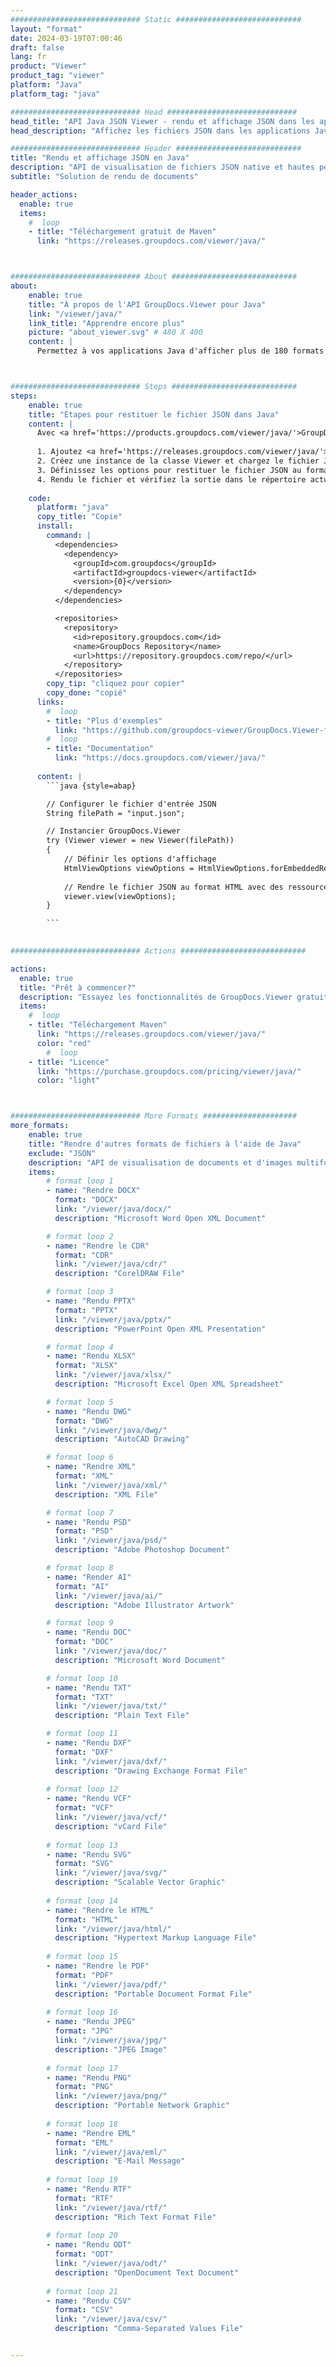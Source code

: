 ```yaml
---
############################# Static ############################
layout: "format"
date: 2024-03-19T07:00:46
draft: false
lang: fr
product: "Viewer"
product_tag: "viewer"
platform: "Java"
platform_tag: "java"

############################# Head #############################
head_title: "API Java JSON Viewer - rendu et affichage JSON dans les applications Java"
head_description: "Affichez les fichiers JSON dans les applications Java, J2EE, J2SE. Prend en charge l'affichage de plus de 180 formats de documents et de fichiers image en mode HTML, PDF ou image avec des fonctionnalités avancées pour gérer les options d'affichage des documents."

############################# Header ############################
title: "Rendu et affichage JSON en Java" 
description: "API de visualisation de fichiers JSON native et hautes performances pour les applications basées sur Java, J2EE et J2SE, prenant en charge un large éventail de fonctionnalités supplémentaires pour personnaliser l'apparence du format du document de sortie." 
subtitle: "Solution de rendu de documents" 

header_actions:
  enable: true
  items:
    #  loop
    - title: "Téléchargement gratuit de Maven"
      link: "https://releases.groupdocs.com/viewer/java/"



############################# About ############################
about:
    enable: true
    title: "À propos de l'API GroupDocs.Viewer pour Java"
    link: "/viewer/java/"
    link_title: "Apprendre encore plus"
    picture: "about_viewer.svg" # 480 X 400
    content: |
      Permettez à vos applications Java d'afficher plus de 180 formats de fichiers en modes HTML, PDF ou image à l'aide des API GroupDocs.Viewer pour Java sans aucun logiciel supplémentaire installé ; tels que Microsoft Office, Apache Open Office, Adobe Acrobat Reader, etc. Les développeurs peuvent facilement visualiser toutes les images et types de documents populaires, notamment Microsoft Office, OpenDocument, HTML, PDF, Archive, Diagrams, Photoshop, AutoCAD et les formats de langage de programmation dans les applications Java avec rendu rapide et de la plus haute qualité.



############################# Steps ############################
steps:
    enable: true
    title: "Étapes pour restituer le fichier JSON dans Java" 
    content: |
      Avec <a href='https://products.groupdocs.com/viewer/java/'>GroupDocs.Viewer</a>, vous pouvez restituer JSON au format HTML, JPEG, PNG ou PDF en quelques étapes.
      
      1. Ajoutez <a href='https://releases.groupdocs.com/viewer/java/'>GroupDocs.Viewer for Java</a> comme dépendance à votre projet. 
      2. Créez une instance de la classe Viewer et chargez le fichier JSON avec le chemin complet.  
      3. Définissez les options pour restituer le fichier JSON au format HTML, PNG, JPEG ou PDF. 
      4. Rendu le fichier et vérifiez la sortie dans le répertoire actuel. 
   
    code:
      platform: "java"
      copy_title: "Copie"
      install:
        command: |
          <dependencies>
            <dependency>
              <groupId>com.groupdocs</groupId>
              <artifactId>groupdocs-viewer</artifactId>
              <version>{0}</version>
            </dependency>
          </dependencies>

          <repositories>
            <repository>
              <id>repository.groupdocs.com</id>
              <name>GroupDocs Repository</name>
              <url>https://repository.groupdocs.com/repo/</url>
            </repository>
          </repositories>
        copy_tip: "cliquez pour copier"
        copy_done: "copié"
      links:
        #  loop
        - title: "Plus d'exemples"
          link: "https://github.com/groupdocs-viewer/GroupDocs.Viewer-for-Java"
        #  loop
        - title: "Documentation"
          link: "https://docs.groupdocs.com/viewer/java/"
          
      content: |
        ```java {style=abap}

        // Configurer le fichier d'entrée JSON
        String filePath = "input.json";

        // Instancier GroupDocs.Viewer
        try (Viewer viewer = new Viewer(filePath))
        {
            // Définir les options d'affichage
            HtmlViewOptions viewOptions = HtmlViewOptions.forEmbeddedResources();
                
            // Rendre le fichier JSON au format HTML avec des ressources intégrées
            viewer.view(viewOptions);
        }

        ```
            

############################# Actions ############################

actions:
  enable: true
  title: "Prêt à commencer?"
  description: "Essayez les fonctionnalités de GroupDocs.Viewer gratuitement ou demandez une licence"
  items:
    #  loop
    - title: "Téléchargement Maven"
      link: "https://releases.groupdocs.com/viewer/java/"
      color: "red"
        #  loop
    - title: "Licence"
      link: "https://purchase.groupdocs.com/pricing/viewer/java/"
      color: "light"



############################# More Formats #####################
more_formats:
    enable: true
    title: "Rendre d'autres formats de fichiers à l'aide de Java"
    exclude: "JSON"
    description: "API de visualisation de documents et d'images multiformats pour Java. Affichez certains des formats de fichiers populaires ci-dessous sans aucun lecteur externe."
    items: 
        # format loop 1
        - name: "Rendre DOCX"
          format: "DOCX"
          link: "/viewer/java/docx/"
          description: "Microsoft Word Open XML Document" 

        # format loop 2
        - name: "Rendre le CDR" 
          format: "CDR"
          link: "/viewer/java/cdr/"
          description: "CorelDRAW File" 

        # format loop 3
        - name: "Rendu PPTX"
          format: "PPTX"
          link: "/viewer/java/pptx/"
          description: "PowerPoint Open XML Presentation" 

        # format loop 4
        - name: "Rendu XLSX"
          format: "XLSX"
          link: "/viewer/java/xlsx/"
          description: "Microsoft Excel Open XML Spreadsheet" 

        # format loop 5
        - name: "Rendu DWG"
          format: "DWG"
          link: "/viewer/java/dwg/"
          description: "AutoCAD Drawing"

        # format loop 6
        - name: "Rendre XML"
          format: "XML"
          link: "/viewer/java/xml/"
          description: "XML File"

        # format loop 7
        - name: "Rendu PSD"
          format: "PSD"
          link: "/viewer/java/psd/"
          description: "Adobe Photoshop Document"

        # format loop 8
        - name: "Render AI"
          format: "AI"
          link: "/viewer/java/ai/"
          description: "Adobe Illustrator Artwork"

        # format loop 9
        - name: "Rendu DOC"
          format: "DOC"
          link: "/viewer/java/doc/"
          description: "Microsoft Word Document" 

        # format loop 10
        - name: "Rendu TXT" 
          format: "TXT"
          link: "/viewer/java/txt/"
          description: "Plain Text File" 

        # format loop 11
        - name: "Rendu DXF" 
          format: "DXF"
          link: "/viewer/java/dxf/"
          description: "Drawing Exchange Format File"  
          
        # format loop 12
        - name: "Rendu VCF"
          format: "VCF"
          link: "/viewer/java/vcf/"
          description: "vCard File"  
              
        # format loop 13
        - name: "Rendu SVG"
          format: "SVG"
          link: "/viewer/java/svg/"
          description: "Scalable Vector Graphic" 
          
        # format loop 14
        - name: "Rendre le HTML"
          format: "HTML"
          link: "/viewer/java/html/"
          description: "Hypertext Markup Language File" 
          
        # format loop 15
        - name: "Rendre le PDF"
          format: "PDF"
          link: "/viewer/java/pdf/"
          description: "Portable Document Format File"
          
        # format loop 16
        - name: "Rendu JPEG"
          format: "JPG"
          link: "/viewer/java/jpg/"
          description: "JPEG Image"
          
        # format loop 17
        - name: "Rendu PNG"
          format: "PNG"
          link: "/viewer/java/png/"
          description: "Portable Network Graphic" 
          
        # format loop 18
        - name: "Rendre EML"
          format: "EML"
          link: "/viewer/java/eml/"
          description: "E-Mail Message" 
          
        # format loop 19
        - name: "Rendu RTF"
          format: "RTF"
          link: "/viewer/java/rtf/"
          description: "Rich Text Format File" 
          
        # format loop 20
        - name: "Rendu ODT"
          format: "ODT"
          link: "/viewer/java/odt/"
          description: "OpenDocument Text Document" 
          
        # format loop 21
        - name: "Rendu CSV"
          format: "CSV"
          link: "/viewer/java/csv/"
          description: "Comma-Separated Values File" 


---
```

